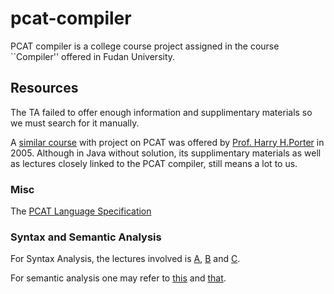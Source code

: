 pcat-compiler
=============

PCAT compiler is a college course project assigned in
the course ``Compiler''
offered in Fudan University.


Resources
---------

The TA failed to offer enough information and supplimentary materials
so we must search for it manually.


A [similar course](http://web.cecs.pdx.edu/~harry/compilers/syllabus.html) 
with project on PCAT was offered by 
[Prof. Harry H.Porter](http://web.cecs.pdx.edu/~harry/) in 2005.
Although in Java without solution, its supplimentary materials
as well as lectures closely linked to the PCAT compiler, still means a lot
to us.


### Misc

The [PCAT Language Specification](http://web.cecs.pdx.edu/~harry/compilers/PCATLangSpec.pdf)


### Syntax and Semantic Analysis

For Syntax Analysis,
the lectures involved is 
[A](http://web.cecs.pdx.edu/~harry/compilers/slides/SyntaxPart1.pdf), 
[B](http://web.cecs.pdx.edu/~harry/compilers/slides/SyntaxPart2.pdf) and 
[C](http://web.cecs.pdx.edu/~harry/compilers/slides/SyntaxPart3.pdf).

For semantic analysis one may refer to
[this](http://web.cecs.pdx.edu/~harry/compilers/slides/SemanticsPart1.pdf)
and 
[that](http://web.cecs.pdx.edu/~harry/compilers/slides/SemanticsPart1.pdf).


